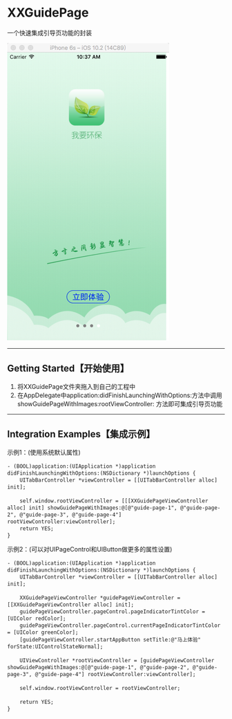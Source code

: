 # XXGuidePage

一个快速集成引导页功能的封装

![效果图](https://github.com/mengday/XXGuidePage/blob/master/XXGuidePageExample/XXGuidePageExample/SnapShot.png)

---
## Getting Started【开始使用】

1. 将XXGuidePage文件夹拖入到自己的工程中
2. 在AppDelegate中application:didFinishLaunchingWithOptions:方法中调用 showGuidePageWithImages:rootViewController: 方法即可集成引导页功能


---
## Integration Examples【集成示例】

示例1：(使用系统默认属性)
```objc
- (BOOL)application:(UIApplication *)application didFinishLaunchingWithOptions:(NSDictionary *)launchOptions {
    UITabBarController *viewController = [[UITabBarController alloc] init];

    self.window.rootViewController = [[[XXGuidePageViewController alloc] init] showGuidePageWithImages:@[@"guide-page-1", @"guide-page-2", @"guide-page-3", @"guide-page-4"] rootViewController:viewController];
    return YES;
}
```


示例2：(可以对UIPageControl和UIButton做更多的属性设置)

```objc
- (BOOL)application:(UIApplication *)application didFinishLaunchingWithOptions:(NSDictionary *)launchOptions {
    UITabBarController *viewController = [[UITabBarController alloc] init];

    XXGuidePageViewController *guidePageViewController = [[XXGuidePageViewController alloc] init];
    guidePageViewController.pageControl.pageIndicatorTintColor = [UIColor redColor];
    guidePageViewController.pageControl.currentPageIndicatorTintColor = [UIColor greenColor];
    [guidePageViewController.startAppButton setTitle:@"马上体验" forState:UIControlStateNormal];

    UIViewController *rootViewController = [guidePageViewController showGuidePageWithImages:@[@"guide-page-1", @"guide-page-2", @"guide-page-3", @"guide-page-4"] rootViewController:viewController];

    self.window.rootViewController = rootViewController;

    return YES;
}
```


